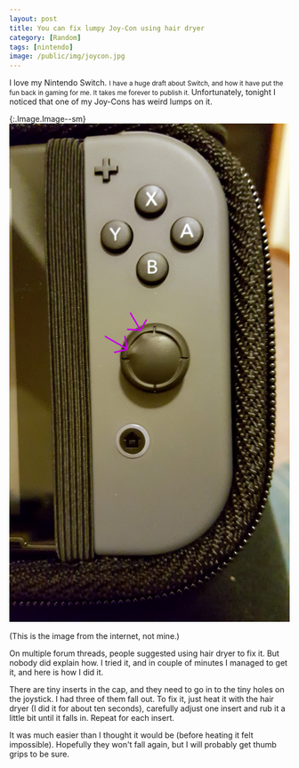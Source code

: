 ```yaml
---
layout: post
title: You can fix lumpy Joy-Con using hair dryer
category: [Random]
tags: [nintendo]
image: /public/img/joycon.jpg
---
```


I love my
<label class="SideNote-trigger">Nintendo Switch</label>.
<small class="SideNote">
I have a huge draft about Switch, and how it have put the fun back in gaming for me. It takes me forever to publish it.
</small>
Unfortunately, tonight I noticed that one of my Joy-Cons has weird lumps on it.

{:.Image.Image--sm}
![Lumpy Nintendo Switch Joy-Con](/public/img/joycon.jpg)

(This is the image from the internet, not mine.)

On multiple forum threads, people suggested using hair dryer to fix it. But nobody did explain how. I tried it, and in couple of minutes I managed to get it, and here is how I did it.

There are tiny inserts in the cap, and they need to go in to the tiny holes on the joystick. I had three of them fall out. To fix it, just heat it with the hair dryer (I did it for about ten seconds), carefully adjust one insert and rub it a little bit until it falls in. Repeat for each insert.

It was much easier than I thought it would be (before heating it felt impossible). Hopefully they won't fall again, but I will probably get thumb grips to be sure.
